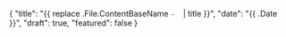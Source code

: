 {
  "title": "{{ replace .File.ContentBaseName `-` ` ` | title }}",
  "date": "{{ .Date }}",
  "draft": true,
  "featured": false
}
